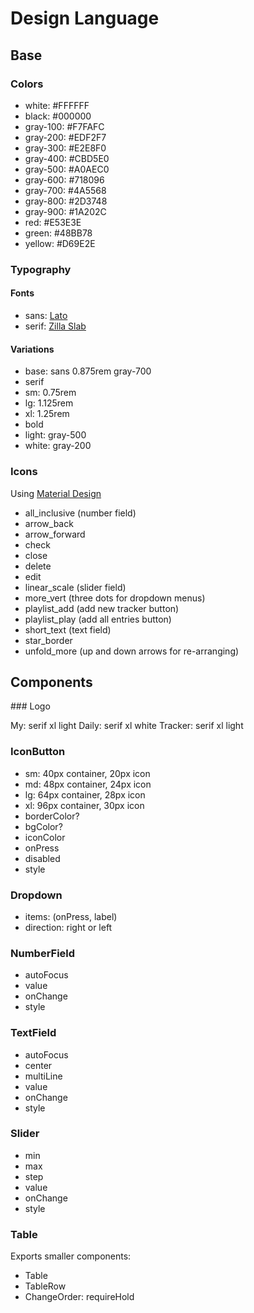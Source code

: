 # Design Language

## Base

### Colors

- white: #FFFFFF
- black: #000000
- gray-100: #F7FAFC
- gray-200: #EDF2F7
- gray-300: #E2E8F0
- gray-400: #CBD5E0
- gray-500: #A0AEC0
- gray-600: #718096
- gray-700: #4A5568
- gray-800: #2D3748
- gray-900: #1A202C
- red: #E53E3E
- green: #48BB78
- yellow: #D69E2E

### Typography

#### Fonts

- sans: [Lato](https://fonts.google.com/specimen/Lato)
- serif: [Zilla Slab](https://fonts.google.com/specimen/Zilla%20Slab)

#### Variations

- base: sans 0.875rem gray-700
- serif
- sm: 0.75rem
- lg: 1.125rem
- xl: 1.25rem
- bold
- light: gray-500
- white: gray-200

### Icons

Using [Material Design](https://material.io/resources/icons/?style=baseline)

- all_inclusive (number field)
- arrow_back
- arrow_forward
- check
- close
- delete
- edit
- linear_scale (slider field)
- more_vert (three dots for dropdown menus)
- playlist_add (add new tracker button)
- playlist_play (add all entries button)
- short_text (text field)
- star_border
- unfold_more (up and down arrows for re-arranging)

## Components

### Logo

My: serif xl light
Daily: serif xl white
Tracker: serif xl light

### IconButton

- sm: 40px container, 20px icon
- md: 48px container, 24px icon
- lg: 64px container, 28px icon
- xl: 96px container, 30px icon
- borderColor?
- bgColor?
- iconColor
- onPress
- disabled
- style

### Dropdown

- items: (onPress, label)
- direction: right or left

### NumberField

- autoFocus
- value
- onChange
- style

### TextField

- autoFocus
- center
- multiLine
- value
- onChange
- style

### Slider

- min
- max
- step
- value
- onChange
- style

### Table

Exports smaller components:

- Table
- TableRow
- ChangeOrder: requireHold
